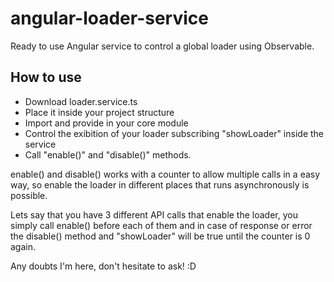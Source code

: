 
# angular-loader-service
Ready to use Angular service to control a global loader using Observable.

## How to use

- Download loader.service.ts
- Place it inside your project structure 
- Import and provide in your core module
- Control the exibition of your loader subscribing "showLoader" inside the service
- Call "enable()" and "disable()" methods.

enable() and disable() works with a counter to allow multiple calls in a easy way, so enable the loader in different places that runs asynchronously is possible.

Lets say that you have 3 different API calls that enable the loader, you simply call enable() before each of them and in case of response or error the disable() method and "showLoader" will be true until the counter is 0 again.

Any doubts I'm here, don't hesitate to ask! :D 
